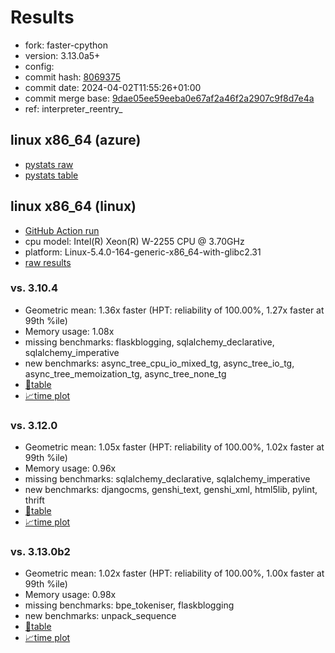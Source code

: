 # Results

- fork: faster-cpython
- version: 3.13.0a5+
- config: 
- commit hash: [8069375](https://github.com/faster%2dcpython/cpython/commit/8069375)
- commit date: 2024-04-02T11:55:26+01:00
- commit merge base: [9dae05ee59eeba0e67af2a46f2a2907c9f8d7e4a](https://github.com/faster%2dcpython/cpython/commit/9dae05ee59eeba0e67af2a46f2a2907c9f8d7e4a)
- ref: interpreter_reentry_

## linux x86_64 (azure)

- [pystats raw](bm-20240402-azure-x86_64-faster%252dcpython-interpreter_reentry_-3.13.0a5%2B-8069375-pystats.json)
- [pystats table](bm-20240402-azure-x86_64-faster%252dcpython-interpreter_reentry_-3.13.0a5%2B-8069375-pystats.md)

## linux x86_64 (linux)

- [GitHub Action run](https://github.com/faster-cpython/benchmarking/actions/runs/8521632576)
- cpu model: Intel(R) Xeon(R) W-2255 CPU @ 3.70GHz
- platform: Linux-5.4.0-164-generic-x86_64-with-glibc2.31
- [raw results](bm-20240402-linux-x86_64-faster%252dcpython-interpreter_reentry_-3.13.0a5%2B-8069375.json)

### vs. 3.10.4

- Geometric mean: 1.36x faster (HPT: reliability of 100.00%, 1.27x faster at 99th %ile)
- Memory usage: 1.08x
- missing benchmarks: flaskblogging, sqlalchemy_declarative, sqlalchemy_imperative
- new benchmarks: async_tree_cpu_io_mixed_tg, async_tree_io_tg, async_tree_memoization_tg, async_tree_none_tg
- [📄table](bm-20240402-linux-x86_64-faster%252dcpython-interpreter_reentry_-3.13.0a5%2B-8069375-vs-3.10.4.md)
- [📈time plot](bm-20240402-linux-x86_64-faster%252dcpython-interpreter_reentry_-3.13.0a5%2B-8069375-vs-3.10.4.svg)

### vs. 3.12.0

- Geometric mean: 1.05x faster (HPT: reliability of 100.00%, 1.02x faster at 99th %ile)
- Memory usage: 0.96x
- missing benchmarks: sqlalchemy_declarative, sqlalchemy_imperative
- new benchmarks: djangocms, genshi_text, genshi_xml, html5lib, pylint, thrift
- [📄table](bm-20240402-linux-x86_64-faster%252dcpython-interpreter_reentry_-3.13.0a5%2B-8069375-vs-3.12.0.md)
- [📈time plot](bm-20240402-linux-x86_64-faster%252dcpython-interpreter_reentry_-3.13.0a5%2B-8069375-vs-3.12.0.svg)

### vs. 3.13.0b2

- Geometric mean: 1.02x faster (HPT: reliability of 100.00%, 1.00x faster at 99th %ile)
- Memory usage: 0.98x
- missing benchmarks: bpe_tokeniser, flaskblogging
- new benchmarks: unpack_sequence
- [📄table](bm-20240402-linux-x86_64-faster%252dcpython-interpreter_reentry_-3.13.0a5%2B-8069375-vs-3.13.0b2.md)
- [📈time plot](bm-20240402-linux-x86_64-faster%252dcpython-interpreter_reentry_-3.13.0a5%2B-8069375-vs-3.13.0b2.svg)

